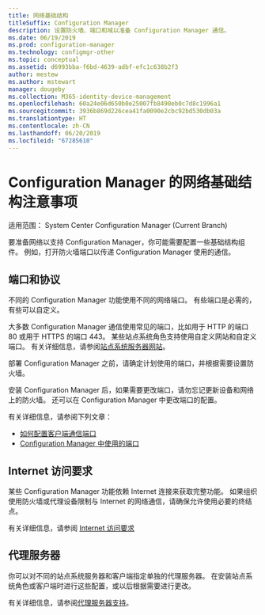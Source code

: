 ```yaml
---
title: 网络基础结构
titleSuffix: Configuration Manager
description: 设置防火墙、端口和域以准备 Configuration Manager 通信。
ms.date: 06/19/2019
ms.prod: configuration-manager
ms.technology: configmgr-other
ms.topic: conceptual
ms.assetid: d6993bba-f6bd-4639-adbf-efc1c638b2f3
author: mestew
ms.author: mstewart
manager: dougeby
ms.collection: M365-identity-device-management
ms.openlocfilehash: 60a24e06d650b0e25007fb8490eb0c7d8c1996a1
ms.sourcegitcommit: 3936b869d226cea41fa0090e2cbc92bd530db03a
ms.translationtype: HT
ms.contentlocale: zh-CN
ms.lasthandoff: 06/20/2019
ms.locfileid: "67285610"
---
```

# <a name="network-infrastructure-considerations-for-configuration-manager"></a>Configuration Manager 的网络基础结构注意事项

适用范围：  System Center Configuration Manager (Current Branch)

要准备网络以支持 Configuration Manager，你可能需要配置一些基础结构组件。 例如，打开防火墙端口以传递 Configuration Manager 使用的通信。  

## <a name="ports-and-protocols"></a>端口和协议

不同的 Configuration Manager 功能使用不同的网络端口。 有些端口是必需的，有些可以自定义。

大多数 Configuration Manager 通信使用常见的端口，比如用于 HTTP 的端口 80 或用于 HTTPS 的端口 443。 某些站点系统角色支持使用自定义网站和自定义端口。 有关详细信息，请参阅[站点系统服务器网站](/sccm/core/plan-design/network/websites-for-site-system-servers)。

部署 Configuration Manager 之前，请确定计划使用的端口，并根据需要设置防火墙。

安装 Configuration Manager 后，如果需要更改端口，请勿忘记更新设备和网络上的防火墙。 还可以在 Configuration Manager 中更改端口的配置。

有关详细信息，请参阅下列文章：

- [如何配置客户端通信端口](/sccm/core/clients/deploy/configure-client-communication-ports)
- [Configuration Manager 中使用的端口](/sccm/core/plan-design/hierarchy/ports)


## <a name="internet-access-requirements"></a>Internet 访问要求

某些 Configuration Manager 功能依赖 Internet 连接来获取完整功能。 如果组织使用防火墙或代理设备限制与 Internet 的网络通信，请确保允许使用必要的终结点。

有关详细信息，请参阅 [Internet 访问要求](/sccm/core/plan-design/network/internet-endpoints)


## <a name="proxy-servers"></a>代理服务器

你可以对不同的站点系统服务器和客户端指定单独的代理服务器。 在安装站点系统角色或客户端时进行这些配置，或以后根据需要进行更改。

有关详细信息，请参阅[代理服务器支持](/sccm/core/plan-design/network/proxy-server-support)。
